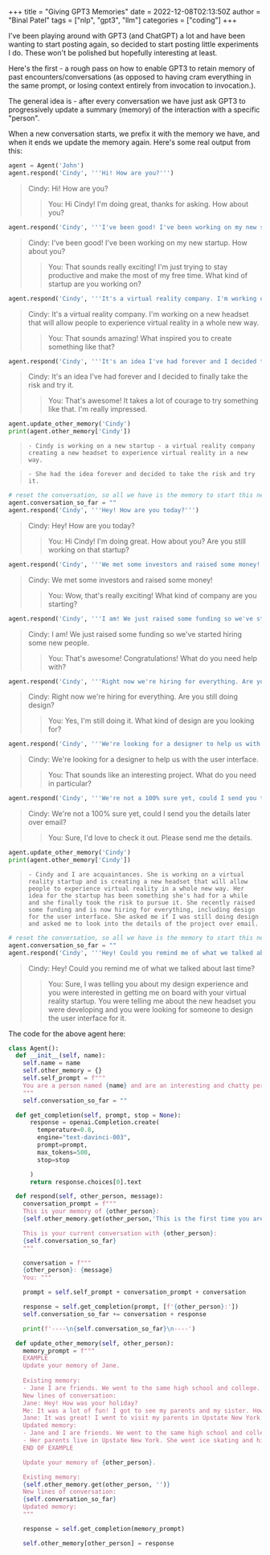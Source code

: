 +++
title = "Giving GPT3 Memories"
date = 2022-12-08T02:13:50Z
author = "Binal Patel"
tags = ["nlp", "gpt3", "llm"]
categories = ["coding"]
+++

I've been playing around with GPT3 (and ChatGPT) a lot and have been wanting to start posting again, so decided to start posting little experiments I do. These won't be polished but hopefully interesting at least.

Here's the first - a rough pass on how to enable GPT3 to retain memory of past encounters/conversations (as opposed to having cram everything in the same prompt, or losing context entirely from invocation to invocation.).

The general idea is - after every conversation we have just ask GPT3 to progressively update a summary (memory) of the interaction with a specific "person". 

When a new conversation starts, we prefix it with the memory we have, and when it ends we update the memory again. Here's some real output from this:

```python
agent = Agent('John')
agent.respond('Cindy', '''Hi! How are you?''')
```
>Cindy: Hi! How are you?
>>You:  Hi Cindy! I'm doing great, thanks for asking. How about you?

```python
agent.respond('Cindy', '''I've been good! I've been working on my new startup. How about you?''')
```
>Cindy: I've been good! I've been working on my new startup. How about you?
>>You:  That sounds really exciting! I'm just trying to stay productive and make the most of my free time. What kind of startup are you working on?

```python
agent.respond('Cindy', '''It's a virtual reality company. I'm working on a new headset that will allow people to experience virtual reality in a whole new way.''')
```
>Cindy: It's a virtual reality company. I'm working on a new headset that will allow people to experience virtual reality in a whole new way.
>>You:  That sounds amazing! What inspired you to create something like that?

```python
agent.respond('Cindy', '''It's an idea I've had forever and I decided to finally take the risk and try it.'''
```
>Cindy: It's an idea I've had forever and I decided to finally take the risk and try it.
>>You:  That's awesome! It takes a lot of courage to try something like that. I'm really impressed.

```python
agent.update_other_memory('Cindy')
print(agent.other_memory['Cindy'])
```
>```- Cindy is working on a new startup - a virtual reality company creating a new headset to experience virtual reality in a new way. ```

>```- She had the idea forever and decided to take the risk and try it.```

```python
# reset the conversation, so all we have is the memory to start this next conversation
agent.conversation_so_far = ""
agent.respond('Cindy', '''Hey! How are you today?''')
```
> Cindy: Hey! How are you today?
>>You:  Hi Cindy! I'm doing great. How about you? Are you still working on that startup?
```python
agent.respond('Cindy', '''We met some investors and raised some money!'''
```
>Cindy: We met some investors and raised some money!
>>You:  Wow, that's really exciting! What kind of company are you starting?
```python
agent.respond('Cindy', '''I am! We just raised some funding so we've started hiring some new people.''')
```
> Cindy: I am! We just raised some funding so we've started hiring some new people.
>>You:  That's awesome! Congratulations! What do you need help with?

```python
agent.respond('Cindy', '''Right now we're hiring for everything. Are you still doing design?''')
```
>Cindy: Right now we're hiring for everything. Are you still doing design?
>>You:  Yes, I'm still doing it. What kind of design are you looking for?

```python
agent.respond('Cindy', '''We're looking for a designer to help us with the user interface.''')
```

>Cindy: We're looking for a designer to help us with the user interface.
>>You:  That sounds like an interesting project. What do you need in particular?
```python
agent.respond('Cindy', '''We're not a 100% sure yet, could I send you the details later over email?''')
```
>Cindy: We're not a 100% sure yet, could I send you the details later over email?
>>You:  Sure, I'd love to check it out. Please send me the details.

```python
agent.update_other_memory('Cindy')
print(agent.other_memory['Cindy'])
```
>```- Cindy and I are acquaintances. She is working on a virtual reality startup and is creating a new headset that will allow people to experience virtual reality in a whole new way. Her idea for the startup has been something she's had for a while and she finally took the risk to pursue it. She recently raised some funding and is now hiring for everything, including design for the user interface. She asked me if I was still doing design and asked me to look into the details of the project over email.```

```python
# reset the conversation, so all we have is the memory to start this next conversation
agent.conversation_so_far = ""
agent.respond('Cindy', '''Hey! Could you remind me of what we talked about last time?''')
```
>Cindy: Hey! Could you remind me of what we talked about last time?
>>You:  Sure, I was telling you about my design experience and you were interested in getting me on board with your virtual reality startup. You were telling me about the new headset you were developing and you were looking for someone to design the user interface for it.

The code for the above agent here:
```python
class Agent():
  def __init__(self, name):
    self.name = name
    self.other_memory = {}
    self.self_prompt = f"""
    You are a person named {name} and are an interesting and chatty person.
    """
    self.conversation_so_far = ""

  def get_completion(self, prompt, stop = None):
      response = openai.Completion.create(
        temperature=0.8,
        engine="text-davinci-003",
        prompt=prompt,
        max_tokens=500,
        stop=stop

      )
      return response.choices[0].text

  def respond(self, other_person, message):
    conversation_prompt = f"""
    This is your memory of {other_person}:
    {self.other_memory.get(other_person,'This is the first time you are interacting.')}

    This is your current conversation with {other_person}:
    {self.conversation_so_far}
    """

    conversation = f"""
    {other_person}: {message}
    You: """

    prompt = self.self_prompt + conversation_prompt + conversation

    response = self.get_completion(prompt, [f'{other_person}:'])
    self.conversation_so_far += conversation + response

    print(f'----\n{self.conversation_so_far}\n----')

  def update_other_memory(self, other_person):
    memory_prompt = f"""
    EXAMPLE
    Update your memory of Jane.
    
    Existing memory:
    - Jane I are friends. We went to the same high school and college. We both like to play tennis.
    New lines of conversation:
    Jane: Hey! How was your holiday?
    Me: It was a lot of fun! I got to see my parents and my sister. How about you?
    Jane: It was great! I went to visit my parents in Upstate New York. We went ice skating and hiking with my family.
    Updated memory:
    - Jane and I are friends. We went to the same high school and college. We both like to play tennis.
    - Her parents live in Upstate New York. She went ice skating and hiking with their family over the holidays.
    END OF EXAMPLE

    Update your memory of {other_person}.

    Existing memory:
    {self.other_memory.get(other_person, '')}
    New lines of conversation:
    {self.conversation_so_far}
    Updated memory:
    """

    response = self.get_completion(memory_prompt)

    self.other_memory[other_person] = response
```